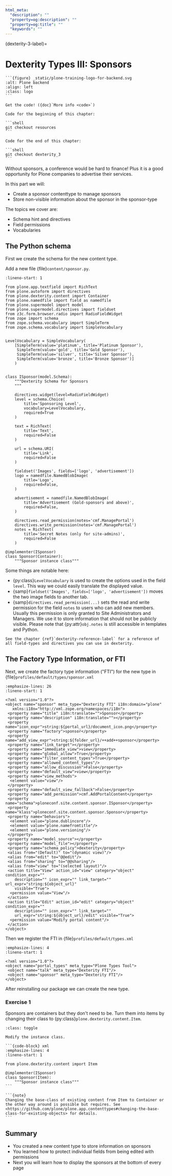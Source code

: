 ```yaml
---
html_meta:
  "description": ""
  "property=og:description": ""
  "property=og:title": ""
  "keywords": ""
---
```


(dexterity-3-label)=

# Dexterity Types III: Sponsors

````{sidebar} Plone Backend Chapter
```{figure} _static/plone-training-logo-for-backend.svg
:alt: Plone backend
:align: left
:class: logo
```

Get the code! ({doc}`More info <code>`)

Code for the beginning of this chapter:

```shell
git checkout resources
```

Code for the end of this chapter:

```shell
git checkout dexterity_3
```
````

Without sponsors, a conference would be hard to finance! Plus it is a good opportunity for Plone companies to advertise their services.

In this part we will:

- Create a sponsor contenttype to manage sponsors
- Store non-visible information about the sponsor in the sponsor-type

The topics we cover are:

- Schema hint and directives
- Field permissions
- Vocabularies

## The Python schema

First we create the schema for the new content type.

Add a new file {file}`content/sponsor.py`.

```{code-block} python
:lineno-start: 1

from plone.app.textfield import RichText
from plone.autoform import directives
from plone.dexterity.content import Container
from plone.namedfile import field as namedfile
from plone.supermodel import model
from plone.supermodel.directives import fieldset
from z3c.form.browser.radio import RadioFieldWidget
from zope import schema
from zope.schema.vocabulary import SimpleTerm
from zope.schema.vocabulary import SimpleVocabulary


LevelVocabulary = SimpleVocabulary(
    [SimpleTerm(value='platinum', title='Platinum Sponsor'),
     SimpleTerm(value='gold', title='Gold Sponsor'),
     SimpleTerm(value='silver', title='Silver Sponsor'),
     SimpleTerm(value='bronze', title='Bronze Sponsor')]
    )


class ISponsor(model.Schema):
    """Dexterity Schema for Sponsors
    """

    directives.widget(level=RadioFieldWidget)
    level = schema.Choice(
        title='Sponsoring Level',
        vocabulary=LevelVocabulary,
        required=True
    )

    text = RichText(
        title='Text',
        required=False
    )

    url = schema.URI(
        title='Link',
        required=False
    )

    fieldset('Images', fields=['logo', 'advertisement'])
    logo = namedfile.NamedBlobImage(
        title='Logo',
        required=False,
    )

    advertisement = namedfile.NamedBlobImage(
        title='Advertisement (Gold-sponsors and above)',
        required=False,
    )

    directives.read_permission(notes='cmf.ManagePortal')
    directives.write_permission(notes='cmf.ManagePortal')
    notes = RichText(
        title='Secret Notes (only for site-admins)',
        required=False
    )

@implementer(ISponsor)
class Sponsor(Container):
    """Sponsor instance class"""
```

Some things are notable here:

- {py:class}`LevelVocabulary` is used to create the options used in the field `level`. This way we could easily translate the displayed value.
- {samp}`fieldset('Images', fields=['logo', 'advertisement'])` moves the two image fields to another tab.
- {samp}`directives.read_permission(...)` sets the read and write permission for the field `notes` to users who can add new members. Usually this permission is only granted to Site Administrators and Managers. We use it to store information that should not be publicly visible. Please note that {py:attr}`obj.notes` is still accessible in templates and Python.

```{seealso}
See the chapter {ref}`dexterity-reference-label` for a reference of all field-types and directives you can use in dexterity.
```

## The Factory Type Information, or FTI

Next, we create the factory type information ("FTI") for the new type in {file}`profiles/default/types/sponsor.xml`

```{code-block} xml
:emphasize-lines: 26
:lineno-start: 1

<?xml version="1.0"?>
<object name="sponsor" meta_type="Dexterity FTI" i18n:domain="plone"
   xmlns:i18n="http://xml.zope.org/namespaces/i18n">
 <property name="title" i18n:translate="">Sponsor</property>
 <property name="description" i18n:translate=""></property>
 <property name="icon_expr">string:${portal_url}/document_icon.png</property>
 <property name="factory">sponsor</property>
 <property name="add_view_expr">string:${folder_url}/++add++sponsor</property>
 <property name="link_target"></property>
 <property name="immediate_view">view</property>
 <property name="global_allow">True</property>
 <property name="filter_content_types">True</property>
 <property name="allowed_content_types"/>
 <property name="allow_discussion">False</property>
 <property name="default_view">view</property>
 <property name="view_methods">
  <element value="view"/>
 </property>
 <property name="default_view_fallback">False</property>
 <property name="add_permission">cmf.AddPortalContent</property>
 <property name="schema">ploneconf.site.content.sponsor.ISponsor</property>
 <property name="klass">ploneconf.site.content.sponsor.Sponsor</property>
 <property name="behaviors">
  <element value="plone.dublincore"/>
  <element value="plone.namefromtitle"/>
  <element value="plone.versioning"/>
 </property>
 <property name="model_source"></property>
 <property name="model_file"></property>
 <property name="schema_policy">dexterity</property>
 <alias from="(Default)" to="(dynamic view)"/>
 <alias from="edit" to="@@edit"/>
 <alias from="sharing" to="@@sharing"/>
 <alias from="view" to="(selected layout)"/>
 <action title="View" action_id="view" category="object" condition_expr=""
    description="" icon_expr="" link_target="" url_expr="string:${object_url}"
    visible="True">
  <permission value="View"/>
 </action>
 <action title="Edit" action_id="edit" category="object" condition_expr=""
    description="" icon_expr="" link_target=""
    url_expr="string:${object_url}/edit" visible="True">
  <permission value="Modify portal content"/>
 </action>
</object>
```

Then we register the FTI in {file}`profiles/default/types.xml`

```{code-block} xml
:emphasize-lines: 4
:lineno-start: 1

<?xml version="1.0"?>
<object name="portal_types" meta_type="Plone Types Tool">
 <object name="talk" meta_type="Dexterity FTI"/>
 <object name="sponsor" meta_type="Dexterity FTI"/>
</object>
```

After reinstalling our package we can create the new type.

### Exercise 1

Sponsors are containers but they don't need to be. Turn them into items by changing their class to {py:class}`plone.dexterity.content.Item`.

````{admonition} Solution
:class: toggle

Modify the instance class.

```{code-block} xml
:emphasize-lines: 4
:lineno-start: 1

from plone.dexterity.content import Item

@implementer(ISponsor)
class Sponsor(Item):
    """Sponsor instance class"""
```

```{note}
Changing the base-class of existing content from Item to Container or the other way around is possible but requires. See <https://github.com/plone/plone.app.contenttypes#changing-the-base-class-for-existing-objects> for details.
```
````

## Summary

- You created a new content type to store information on sponsors
- You learned how to protect individual fields from being edited with permissions
- Next you will learn how to display the sponsors at the bottom of every page
